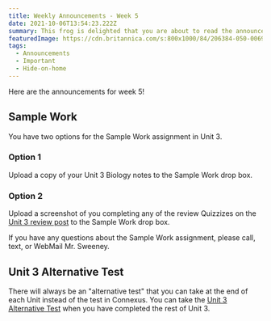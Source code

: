 ```yaml
---
title: Weekly Announcements - Week 5
date: 2021-10-06T13:54:23.222Z
summary: This frog is delighted that you are about to read the announcements.
featuredImage: https://cdn.britannica.com/s:800x1000/84/206384-050-00698723/Javan-gliding-tree-frog.jpg
tags:
  - Announcements
  - Important
  - Hide-on-home
---
```

Here are the announcements for week 5!

## Sample Work

You have two options for the Sample Work assignment in Unit 3.[](https://mnca-biology-message-board.netlify.app/posts/how-to-submit-sample-work-and-portfolios/)

### Option 1

Upload a copy of your Unit 3 Biology notes to the Sample Work drop box.

### Option 2

Upload a screenshot of you completing any of the review Quizzizes on the [Unit 3 review post](/posts/unit-3-review) to the Sample Work drop box.

If you have any questions about the Sample Work assignment, please call, text, or WebMail Mr. Sweeney.

## Unit 3 Alternative Test

There will always be an "alternative test" that you can take at the end of each Unit instead of the test in Connexus. You can take the [Unit 3 Alternative Test](/posts/unit-3-alternative-test) when you have completed the rest of Unit 3.